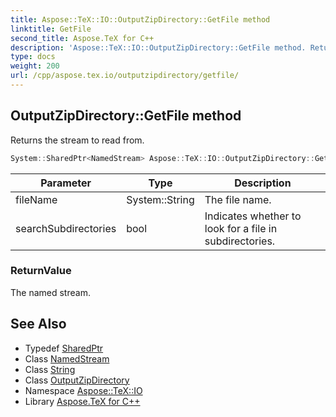 ```yaml
---
title: Aspose::TeX::IO::OutputZipDirectory::GetFile method
linktitle: GetFile
second_title: Aspose.TeX for C++
description: 'Aspose::TeX::IO::OutputZipDirectory::GetFile method. Returns the stream to read from in C++.'
type: docs
weight: 200
url: /cpp/aspose.tex.io/outputzipdirectory/getfile/
---
```

## OutputZipDirectory::GetFile method


Returns the stream to read from.

```cpp
System::SharedPtr<NamedStream> Aspose::TeX::IO::OutputZipDirectory::GetFile(System::String fileName, bool searchSubdirectories=false) override
```


| Parameter | Type | Description |
| --- | --- | --- |
| fileName | System::String | The file name. |
| searchSubdirectories | bool | Indicates whether to look for a file in subdirectories. |

### ReturnValue

The named stream.

## See Also

* Typedef [SharedPtr](../../../system/sharedptr/)
* Class [NamedStream](../../namedstream/)
* Class [String](../../../system/string/)
* Class [OutputZipDirectory](../)
* Namespace [Aspose::TeX::IO](../../)
* Library [Aspose.TeX for C++](../../../)
